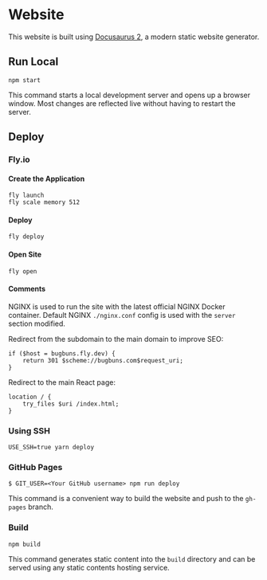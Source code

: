 # Website

This website is built using [Docusaurus 2](https://docusaurus.io/), a modern static website generator.

## Run Local

    npm start

This command starts a local development server and opens up a browser window. Most changes are reflected live without having to restart the server.

## Deploy

### Fly.io

#### Create the Application

    fly launch
    fly scale memory 512

#### Deploy

    fly deploy

#### Open Site

    fly open

#### Comments

NGINX is used to run the site with the latest official NGINX Docker container. Default NGINX `./nginx.conf` config is used with the `server` section modified. 

Redirect from the subdomain to the main domain to improve SEO:

    if ($host = bugbuns.fly.dev) {
        return 301 $scheme://bugbuns.com$request_uri;
    }

Redirect to the main React page:

    location / {
        try_files $uri /index.html;
    }

### Using SSH

    USE_SSH=true yarn deploy

### GitHub Pages

    $ GIT_USER=<Your GitHub username> npm run deploy

This command is a convenient way to build the website and push to the `gh-pages` branch.

### Build

    npm build

This command generates static content into the `build` directory and can be served using any static contents hosting service.
